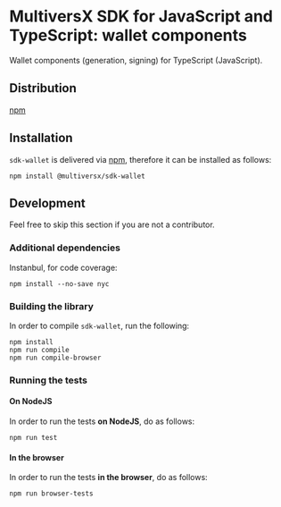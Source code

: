 # MultiversX SDK for JavaScript and TypeScript: wallet components

Wallet components (generation, signing) for TypeScript (JavaScript).

## Distribution

[npm](https://www.npmjs.com/package/@multiversx/sdk-wallet)

## Installation

`sdk-wallet` is delivered via [npm](https://www.npmjs.com/package/@multiversx/sdk-wallet), therefore it can be installed as follows:

```
npm install @multiversx/sdk-wallet
```

## Development

Feel free to skip this section if you are not a contributor.

### Additional dependencies

Instanbul, for code coverage:

```
npm install --no-save nyc
```

### Building the library

In order to compile `sdk-wallet`, run the following:

```
npm install
npm run compile
npm run compile-browser
```

### Running the tests

#### On NodeJS

In order to run the tests **on NodeJS**, do as follows:

```
npm run test
```

#### In the browser

In order to run the tests **in the browser**, do as follows:

```
npm run browser-tests
```

